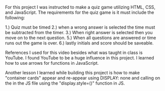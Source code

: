 For this project I was instructed to make a quiz game utilizing HTML, CSS, and JavaScript. The requirements for the quiz game is it must include the following:

1.) Quiz must be timed
2.) when a wrong answer is selected the time must be subtracted from the timer. 
3.) When right answer is selected then you move on to the next question. 
5.) When all questions are answered or time runs out the game is over. 
6.) lastly initials and score should be saveable.

References I used for this video besides what was taught in class is YouTube. I found YouTube to be a huge influence in this project. I learned how to use arrows for functions in JavaScript. 

Another lesson I learned while building this project is how to make "container cards" appear and re-appear using DISPLAY: none and calling on the in the JS file using the "display.style=()" function in JS. 
